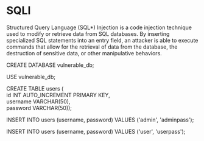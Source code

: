 # SQLI

Structured Query Language (SQL*) Injection is a code injection technique used to modify or retrieve data from SQL databases. By inserting specialized SQL statements into an entry field, an attacker is able to execute commands that allow for the retrieval of data from the database, the destruction of sensitive data, or other manipulative behaviors.

CREATE DATABASE vulnerable_db;

USE vulnerable_db;

CREATE TABLE users (   
id INT AUTO_INCREMENT PRIMARY KEY,  
username VARCHAR(50),    
password VARCHAR(50));

INSERT INTO users (username, password) VALUES ('admin', 'adminpass');

INSERT INTO users (username, password) VALUES ('user', 'userpass');
